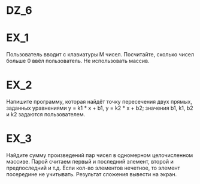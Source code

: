 # DZ_6

# EX_1



Пользователь вводит с клавиатуры M чисел. Посчитайте, сколько чисел больше 0 ввёл пользователь.
Не использовать массив.

<!-- Пользователь вводит с клавиатуры M чисел. Посчитайте, сколько чисел больше 0 ввёл пользователь. -->

# EX_2

Напишите программу, которая найдёт точку пересечения двух прямых, заданных уравнениями y = k1 * x + b1, y = k2 * x + b2; значения b1, k1, b2 и k2 задаются пользователем.

# EX_3

Найдите сумму произведений пар чисел в одномерном целочисленном массиве. Парой считаем первый и последний элемент, второй и предпоследний и т.д. Если кол-во элементов нечетное, то элемент посередине не учитывать.
Результат сложения вывести на экран.